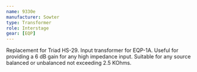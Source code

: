 ```yaml
---
name: 9330e
manufacturer: Sowter
type: Transformer
role: Interstage
gear: [EQP]
---
```


Replacement for Triad HS-29. Input transformer for EQP-1A. Useful for providing a 6 dB gain for any high impedance input. Suitable for any source balanced or unbalanced not exceeding 2.5 KOhms.
